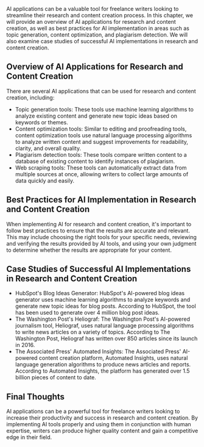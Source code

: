 
AI applications can be a valuable tool for freelance writers looking to streamline their research and content creation process. In this chapter, we will provide an overview of AI applications for research and content creation, as well as best practices for AI implementation in areas such as topic generation, content optimization, and plagiarism detection. We will also examine case studies of successful AI implementations in research and content creation.

Overview of AI Applications for Research and Content Creation
-------------------------------------------------------------

There are several AI applications that can be used for research and content creation, including:

* Topic generation tools: These tools use machine learning algorithms to analyze existing content and generate new topic ideas based on keywords or themes.
* Content optimization tools: Similar to editing and proofreading tools, content optimization tools use natural language processing algorithms to analyze written content and suggest improvements for readability, clarity, and overall quality.
* Plagiarism detection tools: These tools compare written content to a database of existing content to identify instances of plagiarism.
* Web scraping tools: These tools can automatically extract data from multiple sources at once, allowing writers to collect large amounts of data quickly and easily.

Best Practices for AI Implementation in Research and Content Creation
---------------------------------------------------------------------

When implementing AI for research and content creation, it's important to follow best practices to ensure that the results are accurate and relevant. This may include choosing the right tools for your specific needs, reviewing and verifying the results provided by AI tools, and using your own judgment to determine whether the results are appropriate for your content.

Case Studies of Successful AI Implementations in Research and Content Creation
------------------------------------------------------------------------------

* HubSpot's Blog Ideas Generator: HubSpot's AI-powered blog ideas generator uses machine learning algorithms to analyze keywords and generate new topic ideas for blog posts. According to HubSpot, the tool has been used to generate over 4 million blog post ideas.
* The Washington Post's Heliograf: The Washington Post's AI-powered journalism tool, Heliograf, uses natural language processing algorithms to write news articles on a variety of topics. According to The Washington Post, Heliograf has written over 850 articles since its launch in 2016.
* The Associated Press' Automated Insights: The Associated Press' AI-powered content creation platform, Automated Insights, uses natural language generation algorithms to produce news articles and reports. According to Automated Insights, the platform has generated over 1.5 billion pieces of content to date.

Final Thoughts
--------------

AI applications can be a powerful tool for freelance writers looking to increase their productivity and success in research and content creation. By implementing AI tools properly and using them in conjunction with human expertise, writers can produce higher quality content and gain a competitive edge in their field.

